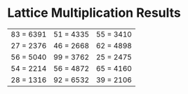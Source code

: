 # Lattice Multiplication Results

|   |   |   |
|---|---|---|
| 83 = 6391 | 51 = 4335 | 55 = 3410 |
| 27 = 2376 | 46 = 2668 | 62 = 4898 |
| 56 = 5040 | 99 = 3762 | 25 = 2475 |
| 54 = 2214 | 56 = 4872 | 65 = 4160 |
| 28 = 1316 | 92 = 6532 | 39 = 2106 |
